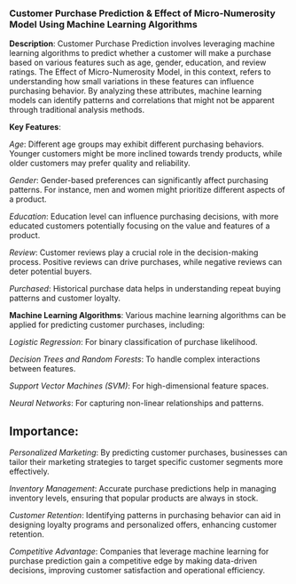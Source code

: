 ### Customer Purchase Prediction & Effect of Micro-Numerosity Model Using Machine Learning Algorithms

**Description**:
Customer Purchase Prediction involves leveraging machine learning algorithms to predict whether a customer will make a purchase based on various features such as age, gender, education, and review ratings. The Effect of Micro-Numerosity Model, in this context, refers to understanding how small variations in these features can influence purchasing behavior. By analyzing these attributes, machine learning models can identify patterns and correlations that might not be apparent through traditional analysis methods.

**Key Features**:

*Age*: Different age groups may exhibit different purchasing behaviors. Younger customers might be more inclined towards trendy products, while older customers may prefer quality and reliability.

*Gender*: Gender-based preferences can significantly affect purchasing patterns. For instance, men and women might prioritize different aspects of a product.

*Education*: Education level can influence purchasing decisions, with more educated customers potentially focusing on the value and features of a product.

*Review*: Customer reviews play a crucial role in the decision-making process. Positive reviews can drive purchases, while negative reviews can deter potential buyers.

*Purchased*: Historical purchase data helps in understanding repeat buying patterns and customer loyalty.

**Machine Learning Algorithms**: Various machine learning algorithms can be applied for predicting customer purchases, including:

*Logistic Regression*: For binary classification of purchase likelihood.

*Decision Trees and Random Forests*: To handle complex interactions between features.

*Support Vector Machines (SVM)*: For high-dimensional feature spaces.

*Neural Networks*: For capturing non-linear relationships and patterns.

## Importance:

*Personalized Marketing*: By predicting customer purchases, businesses can tailor their marketing strategies to target specific customer segments more effectively.

*Inventory Management*: Accurate purchase predictions help in managing inventory levels, ensuring that popular products are always in stock.

*Customer Retention*: Identifying patterns in purchasing behavior can aid in designing loyalty programs and personalized offers, enhancing customer retention.

*Competitive Advantage*: Companies that leverage machine learning for purchase prediction gain a competitive edge by making data-driven decisions, improving customer satisfaction and operational efficiency.
